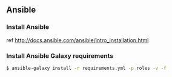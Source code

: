 ## Ansible

### Install Ansible

ref http://docs.ansible.com/ansible/intro_installation.html

### Install Ansible Galaxy requirements

```bash
$ ansible-galaxy install -r requirements.yml -p roles -v -f
```
